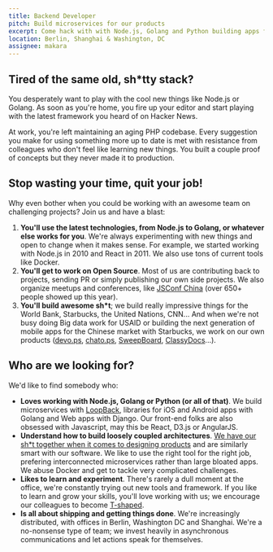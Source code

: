 ```yaml
---
title: Backend Developer
pitch: Build microservices for our products
excerpt: Come hack with with Node.js, Golang and Python building apps for millions of users
location: Berlin, Shanghai & Washington, DC
assignee: makara
---
```


## Tired of the same old, sh*tty stack?

You desperately want to play with the cool new things like Node.js or Golang. As soon as you're home, you fire up your editor and start playing with the latest framework you heard of on Hacker News.

At work, you're left maintaining an aging PHP codebase. Every suggestion you make for using something more up to date is met with resistance from colleagues who don't feel like learning new things. You built a couple proof of concepts but they never made it to production.

## Stop wasting your time, quit your job!

Why even bother when you could be working with an awesome team on challenging projects? Join us and have a blast:

1. **You'll use the latest technologies, from Node.js to Golang, or whatever else works for you**. We're always experimenting with new things and open to change when it makes sense. For example, we started working with Node.js in 2010 and React in 2011. We also use tons of current tools like Docker.
1. **You'll get to work on Open Source**. Most of us are contributing back to projects, sending PR or simply publishing our own side projects. We also organize meetups and conferences, like [JSConf China](http://2015.jsconf.cn/en/) (over 650+ people showed up this year).
1. **You'll build awesome sh*t**; we build really impressive things for the World Bank, Starbucks, the United Nations, CNN... And when we're not busy doing Big data work for USAID or building the next generation of mobile apps for the Chinese market with Starbucks, we work on our own products ([devo.ps](http://devo.ps), [chato.ps](http://chato.ps), [SweepBoard](http://SweepBoard.com), [ClassyDocs](http://classydocs.com)...).

## Who are we looking for?

We'd like to find somebody who:

- **Loves working with Node.js, Golang or Python (or all of that)**. We build microservices with [LoopBack](http://loopback.io), libraries for iOS and Android apps with Golang and Web apps with Django. Our front-end folks are also obsessed with Javascript, may this be React, D3.js or AngularJS.
- **Understand how to build loosely coupled architectures**. [We have our sh*t together when it comes to designing products](http://wiredcraft.com/blog/how-we-design-products/) and are similarly smart with our software. We like to use the right tool for the right job, prefering interconnected microservices rather than large bloated apps. We abuse Docker and get to tackle very complicated challenges.
- **Likes to learn and experiment**. There's rarely a dull moment at the office, we're constantly trying out new tools and framework. If you like to learn and grow your skills, you'll love working with us; we encourage our colleagues to become [T-shaped](https://en.wikipedia.org/wiki/T-shaped_skills).
- **Is all about shipping and getting things done**. We're increasingly distributed, with offices in Berlin, Washington DC and Shanghai. We're a no-nonsense  type of team; we invest heavily in asynchronous communications and let actions speak for themselves.
